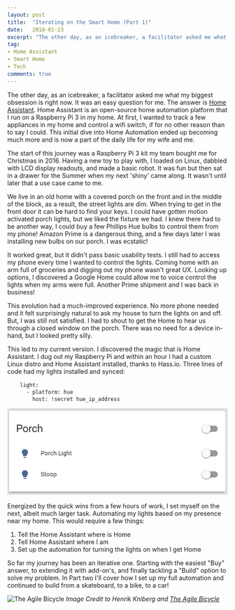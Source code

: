 ```yaml
---
layout: post
title:  "Iterating on the Smart Home (Part 1)"
date:   2018-01-23
excerpt: "The other day, as an icebreaker, a facilitator asked me what my biggest obsession is right now. It was an easy question for me. The answer is Home Assistant."
tag:
- Home Assistant
- Smart Home
- Tech
comments: true
---
```


The other day, as an icebreaker, a facilitator asked me what my biggest obsession is right now. It was an easy question for me. The answer is [Home Assistant](https://home-assistant.io/). Home Assistant is an open-source home automation platform that I run on a Raspberry Pi 3 in my home. At first, I wanted to track a few appliances in my home and control a wifi switch, if for no other reason than to say I could.  This initial dive into Home Automation ended up becoming much more and is now a part of the daily life for my wife and me.

The start of this journey was a Raspberry Pi 3 kit my team bought me for Christmas in 2016. Having a new toy to play with, I loaded on Linux, dabbled with LCD display readouts, and made a basic robot. It was fun but then sat in a drawer for the Summer when my next 'shiny' came along.  It wasn't until later that a use case came to me. 

We live in an old home with a covered porch on the front and in the middle of the block, as a result, the street lights are dim. When trying to get in the front door it can be hard to find your keys. I could have gotten motion activated porch lights, but we liked the fixture we had. I knew there had to be another way, I could buy a few Phillips Hue bulbs to control them from my phone! Amazon Prime is a dangerous thing, and a few days later I was installing new bulbs on our porch. I was ecstatic!

It worked great, but it didn't pass basic usability tests. I still had to access my phone every time I wanted to control the lights. Coming home with an arm full of groceries and digging out my phone wasn't great UX. Looking up options, I discovered a Google Home could allow me to voice control the lights when my arms were full. Another Prime shipment and I was back in business!

This evolution had a much-improved experience. No more phone needed and it felt surprisingly natural to ask my house to turn the lights on and off. But, I was still not satisfied. I had to shout to get the Home to hear us through a closed window on the porch.  There was no need for a device in-hand, but I looked pretty silly.

This led to my current version. I discovered the magic that is Home Assistant. I dug out my Raspberry Pi and within an hour I had a custom Linux distro and Home Assistant installed, thanks to Hass.io. Three lines of code had my lights installed and synced:
```	
    light:
      - platform: hue
        host: !secret hue_ip_address
```

![Home Assistant tile for my lights](/assets/img/HASS-PorchLights.PNG)

Energized by the quick wins from a few hours of work, I set myself on the next, albeit much larger task. Automating my lights based on my presence near my home. This would require a few things:

1. Tell the Home Assistant where is Home
2. Tell Home Assistant where I am
3. Set up the automation for turning the lights on when I get Home
    
So far my journey has been an iterative one. Starting with the easiest "Buy" answer, to extending it with add-on's, and finally tackling a "Build" option to solve my problem. In Part two I'll cover how I set up my full automation and continued to build from a skateboard, to a bike, to a car!

![The Agile Bicycle](https://cdn-images-1.medium.com/max/1600/1*qINsG4WH_BDN-viMJUH6Ng.png)
_Image Credit to Henrik Kniberg and [The Agile Bicycle](https://m.dotdev.co/the-agile-bicycle-829a83b18e7)_
